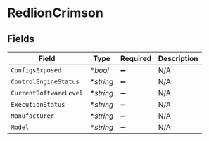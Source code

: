 # RedlionCrimson


## Fields

| Field                  | Type                   | Required               | Description            |
| ---------------------- | ---------------------- | ---------------------- | ---------------------- |
| `ConfigsExposed`       | **bool*                | :heavy_minus_sign:     | N/A                    |
| `ControlEngineStatus`  | **string*              | :heavy_minus_sign:     | N/A                    |
| `CurrentSoftwareLevel` | **string*              | :heavy_minus_sign:     | N/A                    |
| `ExecutionStatus`      | **string*              | :heavy_minus_sign:     | N/A                    |
| `Manufacturer`         | **string*              | :heavy_minus_sign:     | N/A                    |
| `Model`                | **string*              | :heavy_minus_sign:     | N/A                    |